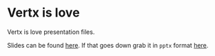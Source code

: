 # Vertx is love
Vertx is love presentation files.

Slides can be found 
[here](https://docs.google.com/presentation/d/1ldkHgEK9P9gZcMR6mwSTFkt9wy0F6_n8ajMrWXDHvVk/edit?usp=sharing). If that 
goes down grab it in `pptx` format [here](slides.pptx). 
